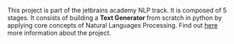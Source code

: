 This project is part of the jetbrains academy NLP track. It is composed of 5 stages.
It consists of building a <b> Text Generator </b> from scratch in python by applying core concepts of Natural Languages Processing.
Find out <a href="https://hyperskill.org/projects/134"> here </a>  more information about the project.
